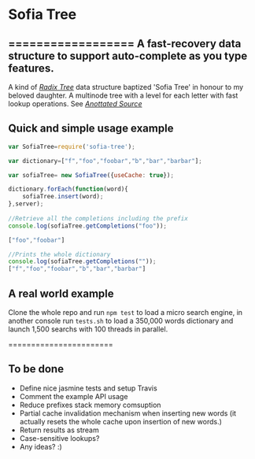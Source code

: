 

# Sofia Tree
==================
A fast-recovery data structure to support auto-complete as you type features.
-------------------------------


A kind of [*Radix Tree*](http://en.wikipedia.org/wiki/Radix_tree) data structure baptized 'Sofia Tree' in honour to my beloved daughter. A multinode tree with a level for each letter with fast lookup operations. See [*Anottated Source*](https://github.com/jaimeagudo/sofiatree/docs/sofia-tree.html)


## Quick and simple usage example

```javascript
var SofiaTree=require('sofia-tree');

var dictionary=["f","foo","foobar","b","bar","barbar"];

var sofiaTree= new SofiaTree({useCache: true});

dictionary.forEach(function(word){
	sofiaTree.insert(word);
},server);
	
//Retrieve all the completions including the prefix
console.log(sofiaTree.getCompletions("foo"));

["foo","foobar"]

//Prints the whole dictionary	
console.log(sofiaTree.getCompletions(""));	
["f","foo","foobar","b","bar","barbar"]
```

## A real world example

Clone the whole repo and run `npm test` to load a micro search engine, in another console run `tests.sh` to load a 350,000 words dictionary and launch 1,500 searchs with 100 threads in parallel.

=======================
## To be done


* Define nice jasmine tests and setup Travis
* Comment the example API usage
* Reduce prefixes stack memory comsuption 
* Partial cache invalidation mechanism when inserting new words (it actually resets the whole cache upon insertion of new words.)
* Return results as stream
* Case-sensitive lookups? 
* Any ideas? :)

